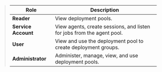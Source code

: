 
  
> | Role | Description |
> |------|---------|
> | **Reader** | View deployment pools. |
> | **Service Account** | View agents, create sessions, and listen for jobs from the agent pool. |
> | **User** | View and use the deployment pool to create deployment groups. |
> | **Administrator** | Administer, manage, view, and use deployment pools. |

